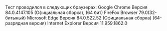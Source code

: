 Тест проводился в следующих браузерах:
Google Chrome Версия 84.0.4147.105 (Официальная сборка), (64 бит)
FireFox Browser 79.0(32-битыный)
Microsoft Edge Версия 84.0.522.52 (Официальная сборка) (64-разрядная версия)
Internet Explorer Версия 11.959.1862.0
